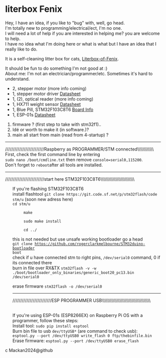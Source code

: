 <!DOCTYPE html>
<html lang="en">
<head>
    <meta charset="UTF-8">
    <meta name="viewport" content="width=device-width, initial-scale=1.0">
</head>
<body>

<h1>literbox Fenix</h1>

<p> Hey, I have an idea, if you like to "bug" with, well, go head.<br>
    I'm totally new to programming/electrical/ect, I'm no one.<br>
    I will need a lot of help if you are interested in helping me? you are welcome to help.<br>
    I have no idea what I'm doing here or what is what but I have an idea that I really like to do.

<p>It is a self-cleaning litter box for cats, <a href="https://github.com/Mackan2023/Literbox-of-Fenix/doc/">Literbox-of-Fenix</a>.</p>

<p>It should be fun to do something I'm not good at :)<br>
About me: I'm not an electrician/programmer/etc. Sometimes it's hard to understand.</p>
<ul>
    <li>2, stepper motor (more info coming)</li>
    <li>1, stepper motor driver 
<a href="https://www.pololu.com/file/0J450/a4988_DMOS_microstepping_driver_with_translator.pdf">Datasheet</a></li>
    <li>1, (2), optical reader (more info coming)</li>
    <li>1, HX711 weight sensor 
<a href="https://cdn.sparkfun.com/datasheets/Sensors/ForceFlex/hx711_english.pdf">Datasheet</a></li>
    <li>1, Blue Pill, STM32F103C8T6 
<a href="https://stm32-base.org/boards/STM32F103C8T6-Blue-Pill.html">Board Info</a></li>
    <li>1, ESP-01s 
<a href="https://www.espressif.com/sites/default/files/documentation/0a-esp8266ex_datasheet_en.pdf">Datasheet</a></li>
</ul>
<ol>
    <li>firmware ? (first step to take with stm32f1)..</li>
    <li>Idé or worth to make it (in software.)?</li>
    <li>main all start from main (read from 4-startup) ?</li>
</ol>
<hr>
<p>/////////////////////////Raspberry as PROGRAMMER/STM connected\\\\\\\\\\\\<br>
    First, check the first command line by entering<br>
    <code>sudo nano /boot/cmdline.txt</code> then remove <code>console=serial0,115200</code>.<br>
    Don't forget to <code>reboot</code>after all tools are installed.
<hr>
<p>/////////////////////////start here STM32F103C8T6\\\\\\\\\\\\\\\\\\\\\\\\\<br>
 <ul>
    If you're flashing STM32F103C8T6<br>
    install flashtool <code>git clone https://git.code.sf.net/p/stm32flash/code stm/u</code> (soon new adress here)<br>
     <code>cd stm/u<br>
     make<br>
     sudo make install<br>
     cd ../</code><br>

this is not needed but use unsafe working bootloader go a head<br>
<code>git clone https://github.com/rogerclarkmelbourne/STM32duino-bootloader boot</code><br>
check if u have connected stm to right pins, <code>/dev/serial0</code> command, 0 if its connected there<br>
burn in file over RX&TX <code>stm32flash -v -w ./boot/bootloader_only_binaries/generic_boot20_pc13.bin /dev/serial0</code>

erase firmware <code>stm32flash -o /dev/serial0</code>
<hr>
<p>/////////////////////////ESP PROGRAMMER USB\\\\\\\\\\\\\\\\\\\\\\\\\\\\\\\\\\\\</p><br>
    If you're using ESP-01s (ESP8266EX) on Raspberry Pi OS with a programmer, follow these steps:<br>
    Install tool: <code>sudo pip install esptool</code><br>
    Burn bin file to usb <code>dev/ttyUSB*</code> (are command to check usb):<br>
    <code>esptool.py --port /dev/ttyUSB0 write_flash 0 ftp/thebinfile.bin</code><br>
    Erase firmware: <code>esptool.py --port /dev/ttyUSB0 erase_flash</code>
</ul>

</body>
</html>
c Mackan2024@github
